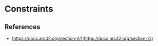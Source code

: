 # Constraints

## References

- [https://docs.arc42.org/section-2/](https://docs.arc42.org/section-2/)